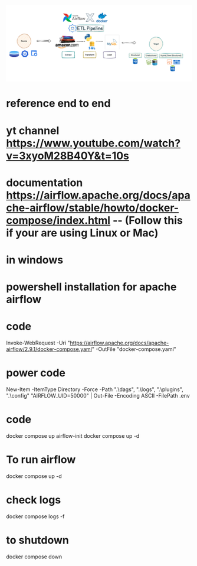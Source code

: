 ![ETL Pipeline](images/pipeline_design.png)

# reference end to end 

# yt channel https://www.youtube.com/watch?v=3xyoM28B40Y&t=10s

# documentation https://airflow.apache.org/docs/apache-airflow/stable/howto/docker-compose/index.html -- (Follow this if your are using Linux or Mac)

# in windows 

# powershell installation for apache airflow

# code
Invoke-WebRequest -Uri "https://airflow.apache.org/docs/apache-airflow/2.9.1/docker-compose.yaml" -OutFile "docker-compose.yaml"

# power code 
New-Item -ItemType Directory -Force -Path ".\dags", ".\logs", ".\plugins", ".\config"
"AIRFLOW_UID=50000" | Out-File -Encoding ASCII -FilePath .env

# code
docker compose up airflow-init
docker compose up -d


# To run airflow

docker compose up -d

# check logs 

docker compose logs -f

# to shutdown

docker compose down